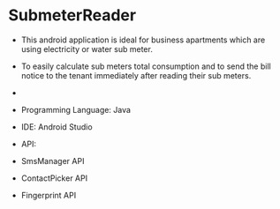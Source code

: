 # SubmeterReader
- This android application is ideal for business apartments which   are  using electricity or water sub meter.
- To easily calculate sub meters total consumption and to send the bill notice to the tenant immediately after reading their sub meters. 
-

- Programming Language: Java
- IDE: Android Studio
- API: 
- SmsManager API
- ContactPicker API
- Fingerprint API

